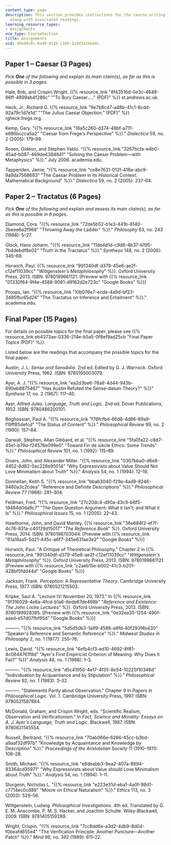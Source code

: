 ```yaml
---
content_type: page
description: This section provides instructions for the course writing assignments
  along with associated readings.
learning_resource_types:
- Assignments
ocw_type: CourseSection
title: Assignments
uid: 40ed4c8c-6a49-d11b-c16b-2a3d3a34ea4c
---
```


Paper 1 – Caesar (3 Pages)
--------------------------

_Pick **One** of the following and explain its main claim(s), as far as this is possible in 3 pages._

Hale, Bob, and Crispin Wright. {{% resource_link "8f43516d-0e3c-4648-86ff-4899ab4f286c" "\"To Bury Caesar…..\" (PDF)" %}} st.andrews.ac.uk.

Heck, Jr., Richard G. {{% resource_link "9e7b8cd7-a48b-41c1-8cdd-92a79c1d7e1d" "\"The Julius Caesar Objection.\" (PDF)" %}} rgheck.frege.org.

Kemp, Gary. "{{% resource_link "16a5c260-d374-48bf-a711-e686bccca5a2" "Caesar from Frege's Perspective" %}}." _Dialectica_ 59, no. 2 (2005): 179–99.

Rosen, Gideon, and Stephen Yablo. "{{% resource_link "3267bcfa-e4b0-45ad-b087-469de4384841" "Solving the Caesar Problem—with Metaphysics" %}}." July 2006. academia.edu.

Tappenden, Jamie. "{{% resource_link "ce8e7631-012f-418a-abc9-9a9da7568693" "The Caesar Problem in its Historical Context: Mathematical Background" %}}." _Dialectica_ 59, no. 2 (2005): 237–64.

Paper 2 – Tractatus (6 Pages)
-----------------------------

_Pick **One** of the following and explain and assess its main claim(s), as far as this is possible in 6 pages._

Diamond, Cora. "{{% resource_link "72de5b52-b1e3-441b-8140-2beee6a2f968" "Throwing Away the Ladder" %}}." _Philosophy_ 63, no. 243 (1988): 5–27.

Glock, Hans Johann. "{{% resource_link "11de4d1d-c9d6-4b37-b195-7b4debdf8e02" "Truth in the Tractatus" %}}." _Synthese_ 148, no. 2 (2006): 345–68.

Horwich, Paul. {{% resource_link "991340df-d379-45e6-ae2f-c12ef11039cc" "_Wittgenstein's Metaphilosophy_" %}}. Oxford University Press, 2013. ISBN: 9780199661121. \[Preview with {{% resource_link "01330f64-9f4e-4588-9081-d9162d2e723c" "Google Books" %}}\]

Proops, Ian. "{{% resource_link "10b076e7-ecde-4a9d-bf23-3485fbc65d24" "The Tractatus on Inference and Entailment" %}}." academia.edu.

Final Paper (15 Pages)
----------------------

For details on possible topics for the final paper, please see {{% resource_link eb4373ae-0336-214e-b5a5-0f8ef9ad25cb "Final Paper Topics (PDF)" %}}.

Listed below are the readings that accompany the possible topics for the final paper.

Austin, J. L. _Sense and Sensibilia_. 2nd ed. Edited by G. J. Warnock. Oxford University Press, 1962. ISBN: 9780195003079.

Ayer, A. J. "{{% resource_link "ea2d3be6-76a8-4d44-943b-690eb8875467" "Has Austin Refuted the Sense-datum Theory?" %}}" _Synthese_ 17, no. 2 (1967): 117–40.

Ayer, Alfred Jules. _Language, Truth and Logic_. 2nd ed. Dover Publications, 1952. ISBN: 9780486200101.

Boghossian, Paul A. "{{% resource_link "f76fcfbd-66d6-4d86-89a9-f19ff85defcd" "The Status of Content" %}}." _Philosophical Review_ 99, no. 2 (1990): 157–84.

Darwall, Stephen, Allan Gibbard, et al. "{{% resource_link "5fa0fa22-c8d7-45e1-b79d-f24576e099e0" "Toward Fin de siècle Ethics: Some Trends" %}}." _Philosophical Review_ 101, no. 1 (1992): 115–89.

Divers, John, and Alexander Miller. "{{% resource_link "0307bba0-d6e8-4452-8d82-0ac228e95014" "Why Expressivists about Value Should Not Love Minimalism about Truth" %}}." _Analysis_ 54, no. 1 (1994): 12–19.

Donnellan, Keith S. "{{% resource_link "bbab3040-f29a-4ad9-8246-9460a3c2cdea" "Reference and Definite Descriptions" %}}." _Philosophical Review_ 77 (1966): 281–304.

Feldman, Fred. "{{% resource_link "27c20dc4-d90a-43c9-b6f5-18484d0da9c7" "The Open Question Argument: What it Isn't; and What it Is" %}}." _Philosophical Issues_ 15, no. 1 (2005): 22–43.

Hawthorne, John, and David Manley. {{% resource_link "36e684f2-ef7f-4c76-831a-c40129d15017" "_The Reference Book_" %}}. Oxford University Press, 2014. ISBN: 9780198703044. \[Preview with {{% resource_link "61a16aa5-5d21-445c-a6f7-345e631ae3e2" "Google Books" %}}\]

Horwich, Paul. "A Critique of Theoretical Philosophy." Chapter 2 in {{% resource_link "991340df-d379-45e6-ae2f-c12ef11039cc" "_Wittgenstein's Metaphilosophy_" %}}. Oxford University Press, 2013. ISBN: 9780199661121. \[Preview with {{% resource_link "c2aeb15e-b002-41c3-b201-428bf0fdd44d" "Google Books" %}}\]

Jackson, Frank. _Perception: A Representative Theory_. Cambridge University Press, 1977. ISBN: 9780521215503.

Kripke, Saul A. "Lecture IV: November 20, 1973." In {{% resource_link "9f316029-4e6a-4fcd-b1a6-6ede87de468b" "_Reference and Existence: The John Locke Lectures_" %}}. Oxford University Press, 2013. ISBN: 9780199928385. \[Preview with {{% resource_link "0e32ea35-1254-490f-aaed-e57d07fbf95d" "Google Books" %}}\]

———. "{{% resource_link "5d5d50b3-1a99-4586-a8fd-40f293f4b430" "Speaker's Reference and Semantic Reference" %}}." _Midwest Studies in Philosophy_ 2, no. 1 (1977): 255–76.

Lewis, David. "{{% resource_link "4efb4cf3-ed10-4692-8f81-4c0844761f8d" "Ayer's First Empiricist Criterion of Meaning: Why Does it Fail?" %}}" _Analysis_ 48, no. 1 (1988): 1–3.

———. "{{% resource_link "d5c41950-4e17-4f35-8e54-10225f10348d" "Individuation by Acquaintance and by Stipulation" %}}." _Philosophical Review_ 92, no. 1 (1983): 3–32.

———. "Statements Partly about Observation." Chapter 9 in _Papers in Philosophical Logic_. Vol. 1. Cambridge University Press, 1997. ISBN: 9780521587884.

McDonald, Graham, and Crispin Wright, eds. "Scientific Realism, Observation and Verificationism." In _Fact, Science and Morality: Essays on A. J. Ayer's Language, Truth and Logic_. Blackwell, 1987. ISBN: 9780631145554.

Russell, Bertrand. "{{% resource_link "70ab066e-6266-45cc-b3bd-a9aaf32df97b" "Knowledge by Acquaintance and Knowledge by Description" %}}." _Proceedings of the Aristotelian Society_ 11 (1910–1911): 108–28.

Smith, Michael. "{{% resource_link "e6deabb3-9ea2-407a-8694-93364cd35971" "Why Expressivists about Value should Love Minimalism about Truth" %}}." _Analysis_ 54, no. 1 (1994): 1–11.

Sturgeon, Nicholas L. "{{% resource_link "e223e31d-eba1-4a0f-98d1-c7714ec0cd89" "Moore on Ethical Naturalism" %}}." _Ethics_ 113, no. 3 (2003): 528–56.

Wittgenstein, Ludwig. _Philosophical Investigations_. 4th ed. Translated by G. E. M. Anscombe, P. M. S. Hacker, and Joachim Schulte. Wiley-Blackwell, 2009. ISBN: 9781405159289.

Wright, Crispin. "{{% resource_link "7cc8dd6e-a3d2-4db9-8d04-f0beafd655e4" "The Verification Principle: Another Puncture—Another Patch" %}}." _Mind_ 98, no. 392 (1989): 611–22.
